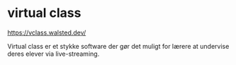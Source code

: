 # virtual class
 
https://vclass.walsted.dev/

Virtual class er et stykke software der gør det muligt for lærere at undervise deres elever via live-streaming.
